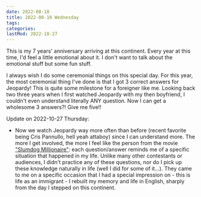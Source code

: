 ```yaml
---
date: 2022-08-10
title: 2022-08-10 Wednesday
tags:
categories:
lastMod: 2022-10-27
---
```

This is my 7 years' anniversary arriving at this continent. Every year at this time, I'd feel a little emotional about it. I don't want to talk about the emotional stuff but some fun stuff.

I always wish I do some ceremonial things on this special day. For this year, the most ceremonial thing I've done is that I got 3 correct answers for Jeopardy! This is quite some milestone for a foreigner like me. Looking back two three years when I first watched Jeopardy with my then boyfriend, I couldn't even understand literally ANY question. Now I can get a wholesome 3 answers?! Give me five!!



Update on 2022-10-27 Thursday:

  + Now we watch Jeopardy way more often than before (recent favorite being Cris Pannullo, hell yeah attaboy) since I can understand more. The more I get involved, the more I feel like the person from the movie ["Slumdog Millionaire"](https://www.imdb.com/title/tt1010048/): each question/answer reminds me of a specific situation that happened in my life. Unlike many other contestants or audiences, I didn't practice any of these questions, nor do I pick up these knowledge naturally in life (well I did for some of it...). They came to me on a specific occasion that I had a special impression on - this is life as an immigrant - I rebuilt my memory and life in English, sharply from the day I stepped on this continent.
